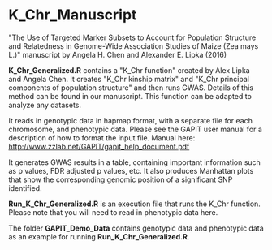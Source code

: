 # K_Chr_Manuscript
 "The Use of Targeted Marker Subsets to Account for Population Structure and Relatedness in Genome-Wide Association Studies of Maize (Zea mays L.)" manuscript by Angela H. Chen and Alexander E. Lipka (2016)


**K_Chr_Generalized.R** contains a "K_Chr function" created by Alex Lipka and Angela Chen. It creates "K_Chr kinship matrix" and "K_Chr principal components of population structure" and then runs GWAS. Details of this method can be found in our manuscript. This function can be adapted to analyze any datasets.  

It reads in genotypic data in hapmap format, with a separate file for each chromosome, and phenotypic data. Please see the GAPIT user manual for a description of how to format the input file. Manual here: http://www.zzlab.net/GAPIT/gapit_help_document.pdf

It generates GWAS results in a table, containing important information such as p values, FDR adjusted p values, etc. It also produces Manhattan plots that show the corresponding genomic position of a significant SNP identified.

**Run_K_Chr_Generalized.R** is an execution file that runs the K_Chr function. Please note that you will need to read in phenotypic data here. 

The folder **GAPIT_Demo_Data** contains genotypic data and phenotypic data as an example for running **Run_K_Chr_Generalized.R**.
